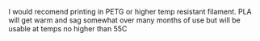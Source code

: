 I would recomend printing in PETG or higher temp resistant filament. 
PLA will get warm and sag somewhat over many months of use but will be usable at temps no higher than 55C

